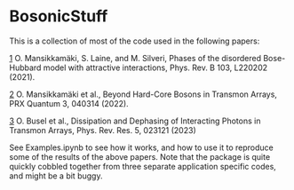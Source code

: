 # BosonicStuff
This is a collection of most of the code used in the following papers:

[1](https://link.aps.org/doi/10.1103/PhysRevB.103.L220202) O. Mansikkamäki, S. Laine, and M. Silveri, Phases of the disordered Bose-Hubbard model with attractive interactions, Phys. Rev. B 103, L220202 (2021).

[2](https://link.aps.org/doi/10.1103/PRXQuantum.3.040314) O. Mansikkamäki et al., Beyond Hard-Core Bosons in Transmon Arrays, PRX Quantum 3, 040314 (2022).

[3](https://link.aps.org/doi/10.1103/PhysRevResearch.5.023121) O. Busel et al., Dissipation and Dephasing of Interacting Photons in Transmon Arrays, Phys. Rev. Res. 5, 023121 (2023)

See Examples.ipynb to see how it works, and how to use it to reproduce some of the results of the above papers. Note that the package is quite quickly cobbled together from three separate application specific codes, and might be a bit buggy.
